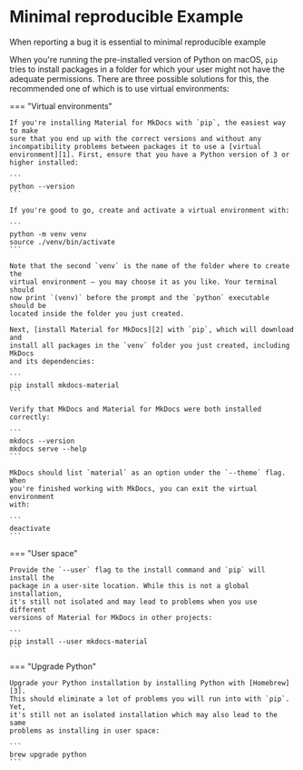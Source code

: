 # Minimal reproducible Example

When reporting a bug it is essential to minimal reproducible example 




When you're running the pre-installed version of Python on macOS, `pip` tries
to install packages in a folder for which your user might not have the adequate
permissions. There are three possible solutions for this, the recommended one
of which is to use virtual environments:

=== "Virtual environments"

    If you're installing Material for MkDocs with `pip`, the easiest way to make
    sure that you end up with the correct versions and without any
    incompatibility problems between packages it to use a [virtual
    environment][1]. First, ensure that you have a Python version of 3 or
    higher installed:

    ```
    python --version
    ```

    If you're good to go, create and activate a virtual environment with:

    ```
    python -m venv venv
    source ./venv/bin/activate
    ```

    Note that the second `venv` is the name of the folder where to create the
    virtual environment – you may choose it as you like. Your terminal should
    now print `(venv)` before the prompt and the `python` executable should be
    located inside the folder you just created.

    Next, [install Material for MkDocs][2] with `pip`, which will download and
    install all packages in the `venv` folder you just created, including MkDocs
    and its dependencies:

    ```
    pip install mkdocs-material
    ```

    Verify that MkDocs and Material for MkDocs were both installed correctly:

    ```
    mkdocs --version
    mkdocs serve --help
    ```

    MkDocs should list `material` as an option under the `--theme` flag. When
    you're finished working with MkDocs, you can exit the virtual environment
    with:

    ```
    deactivate
    ```

=== "User space"

    Provide the `--user` flag to the install command and `pip` will install the
    package in a user-site location. While this is not a global installation,
    it's still not isolated and may lead to problems when you use different
    versions of Material for MkDocs in other projects:

    ```
    pip install --user mkdocs-material
    ```

=== "Upgrade Python"

    Upgrade your Python installation by installing Python with [Homebrew][3].
    This should eliminate a lot of problems you will run into with `pip`. Yet,
    it's still not an isolated installation which may also lead to the same
    problems as installing in user space:

    ```
    brew upgrade python
    ```

  [1]: https://docs.python.org/3/tutorial/venv.html
  [2]: getting-started.md#with-pip
  [3]: https://brew.sh/

